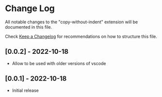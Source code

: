 # Change Log

All notable changes to the "copy-without-indent" extension will be documented in this file.

Check [Keep a Changelog](http://keepachangelog.com/) for recommendations on how to structure this file.

## [0.0.2] - 2022-10-18

- Allow to be used with older versions of vscode

## [0.0.1] - 2022-10-18

- Initial release